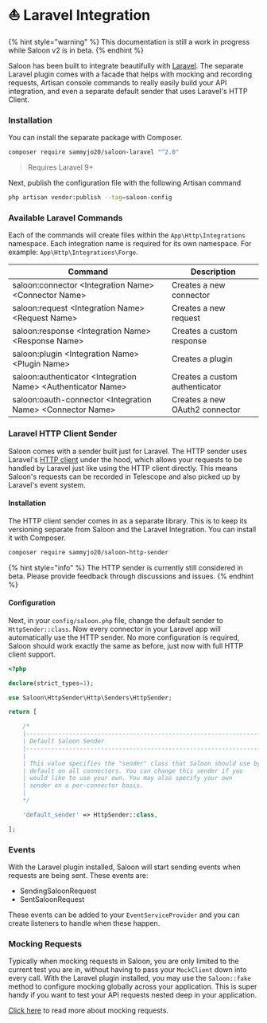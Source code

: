 # ⛵ Laravel Integration

{% hint style="warning" %}
This documentation is still a work in progress while Saloon v2 is in beta.
{% endhint %}

Saloon has been built to integrate beautifully with [Laravel](https://laravel.com). The separate Laravel plugin comes with a facade that helps with mocking and recording requests, Artisan console commands to really easily build your API integration, and even a separate default sender that uses Laravel's HTTP Client.

### Installation

You can install the separate package with Composer.

```bash
composer require sammyjo20/saloon-laravel "^2.0"
```

> Requires Laravel 9+

Next, publish the configuration file with the following Artisan command

```bash
php artisan vendor:publish --tag=saloon-config
```

### Available Laravel Commands

Each of the commands will create files within the `App\Http\Integrations` namespace. Each integration name is required for its own namespace. For example: `App\Http\Integrations\Forge`.&#x20;

| Command                                                        | Description                    |
| -------------------------------------------------------------- | ------------------------------ |
| saloon:connector \<Integration Name> \<Connector Name>         | Creates a new connector        |
| saloon:request \<Integration Name> \<Request Name>             | Creates a new request          |
| saloon:response \<Integration Name> \<Response Name>           | Creates a custom response      |
| saloon:plugin \<Integration Name> \<Plugin Name>               | Creates a plugin               |
| saloon:authenticator \<Integration Name> \<Authenticator Name> | Creates a custom authenticator |
| saloon:oauth-connector \<Integration Name> \<Connector Name>   | Creates a new OAuth2 connector |

### Laravel HTTP Client Sender

Saloon comes with a sender built just for Laravel. The HTTP sender uses Laravel's [HTTP client](https://laravel.com/docs/9.x/http-client#main-content) under the hood, which allows your requests to be handled by Laravel just like using the HTTP client directly. This means Saloon's requests can be recorded in Telescope and also picked up by Laravel's event system.

#### Installation

The HTTP client sender comes in as a separate library. This is to keep its versioning separate from Saloon and the Laravel Integration. You can install it with Composer.

```bash
composer require sammyjo20/saloon-http-sender
```

{% hint style="info" %}
The HTTP sender is currently still considered in beta. Please provide feedback through discussions and issues.
{% endhint %}

#### Configuration

Next, in your `config/saloon.php` file, change the default sender to `HttpSender::class`. Now every connector in your Laravel app will automatically use the HTTP sender. No more configuration is required, Saloon should work exactly the same as before, just now with full HTTP client support.

```php
<?php

declare(strict_types=1);

use Saloon\HttpSender\Http\Senders\HttpSender;

return [

    /*
    |--------------------------------------------------------------------------
    | Default Saloon Sender
    |--------------------------------------------------------------------------
    |
    | This value specifies the "sender" class that Saloon should use by
    | default on all connectors. You can change this sender if you
    | would like to use your own. You may also specify your own
    | sender on a per-connector basis.
    |
    */

    'default_sender' => HttpSender::class,

];
```

### Events

With the Laravel plugin installed, Saloon will start sending events when requests are being sent. These events are:

* SendingSaloonRequest
* SentSaloonRequest

These events can be added to your `EventServiceProvider` and you can create listeners to handle when these happen.

### Mocking Requests

Typically when mocking requests in Saloon, you are only limited to the current test you are in, without having to pass your `MockClient` down into every call. With the Laravel plugin installed, you may use the `Saloon::fake` method to configure mocking globally across your application. This is super handy if you want to test your API requests nested deep in your application.

[Click here](../digging-deepeer/faking-mock-responses/manual-fake-responses.md) to read more about mocking requests.
